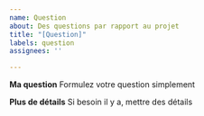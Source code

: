 ```yaml
---
name: Question
about: Des questions par rapport au projet
title: "[Question]"
labels: question
assignees: ''

---
```


**Ma question**
Formulez votre question simplement

**Plus de détails**
Si besoin il y a, mettre des détails
